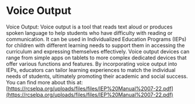# Voice Output
Voice Output: Voice output is a tool that reads text aloud or produces spoken language to help students who have difficulty with reading or communication. It can be used in Individualized Education Programs (IEPs) for children with different learning needs to support them in accessing the curriculum and expressing themselves effectively. Voice output devices can range from simple apps on tablets to more complex dedicated devices that offer various functions and features. By incorporating voice output into IEPs, educators can tailor learning experiences to match the individual needs of students, ultimately promoting their academic and social success.
You can find more about this at: [https://rcselpa.org/uploads/files/files/IEP%20Manual%2007-22.pdf](https://rcselpa.org/uploads/files/files/IEP%20Manual%2007-22.pdf)